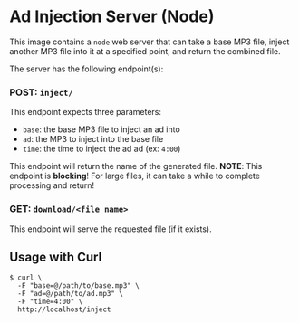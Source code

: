 # Ad Injection Server (Node)
This image contains a `node` web server that can take a base MP3 file, inject
another MP3 file into it at a specified point, and return the combined file.

The server has the following endpoint(s):

### POST: `inject/`
This endpoint expects three parameters:
  * `base`: the base MP3 file to inject an ad into
  * `ad`: the MP3 to inject into the base file
  * `time`: the time to inject the ad ad (ex: `4:00`)

This endpoint will return the name of the generated file.
**NOTE**: This endpoint is **blocking**! For large files, it can take a while
to complete processing and return!

### GET: `download/<file name>`
This endpoint will serve the requested file (if it exists).

## Usage with Curl
```
$ curl \
  -F "base=@/path/to/base.mp3" \
  -F "ad=@/path/to/ad.mp3" \
  -F "time=4:00" \
  http://localhost/inject
```

